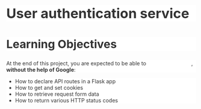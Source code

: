 <h1 style="text-align: start;color: rgb(51, 51, 51);background-color: rgb(255, 255, 255);font-size: 36px;">User authentication service</h1>
<h2 style="text-align: start;color: rgb(51, 51, 51);background-color: rgb(255, 255, 255);font-size: 30px;">Learning Objectives</h2>
<p style="text-align: start;color: rgb(51, 51, 51);background-color: rgb(255, 255, 255);font-size: 14px;">At the end of this project, you are expected to be able to <a href="https://intranet.alxswe.com/rltoken/oAqmZmipBdjCcfI5QqyFXA" title="explain to anyone" target="_blank" style="color: transparent;">explain to anyone</a>, <strong><strong>without the help of Google</strong></strong>:</p>
<ul style="text-align: start;color: rgb(51, 51, 51);background-color: rgb(255, 255, 255);font-size: 14px;">
    <li>How to declare API routes in a Flask app</li>
    <li>How to get and set cookies</li>
    <li>How to retrieve request form data</li>
    <li>How to return various HTTP status codes</li>
</ul>